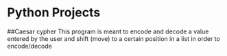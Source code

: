 # Python Projects
##Caesar cypher
This program is meant to encode and decode a value entered by the user and shift (move) to a certain position in a list in order to encode/decode
